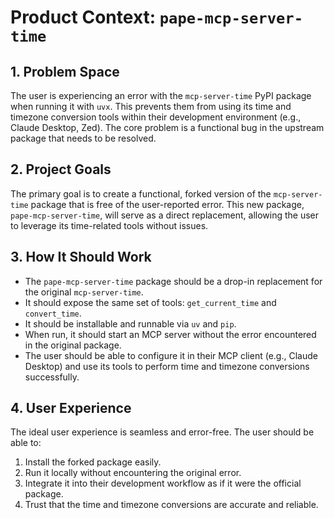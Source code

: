 # Product Context: `pape-mcp-server-time`

## 1. Problem Space

The user is experiencing an error with the `mcp-server-time` PyPI package when running it with `uvx`. This prevents them from using its time and timezone conversion tools within their development environment (e.g., Claude Desktop, Zed). The core problem is a functional bug in the upstream package that needs to be resolved.

## 2. Project Goals

The primary goal is to create a functional, forked version of the `mcp-server-time` package that is free of the user-reported error. This new package, `pape-mcp-server-time`, will serve as a direct replacement, allowing the user to leverage its time-related tools without issues.

## 3. How It Should Work

- The `pape-mcp-server-time` package should be a drop-in replacement for the original `mcp-server-time`.
- It should expose the same set of tools: `get_current_time` and `convert_time`.
- It should be installable and runnable via `uv` and `pip`.
- When run, it should start an MCP server without the error encountered in the original package.
- The user should be able to configure it in their MCP client (e.g., Claude Desktop) and use its tools to perform time and timezone conversions successfully.

## 4. User Experience

The ideal user experience is seamless and error-free. The user should be able to:

1. Install the forked package easily.
2. Run it locally without encountering the original error.
3. Integrate it into their development workflow as if it were the official package.
4. Trust that the time and timezone conversions are accurate and reliable.

